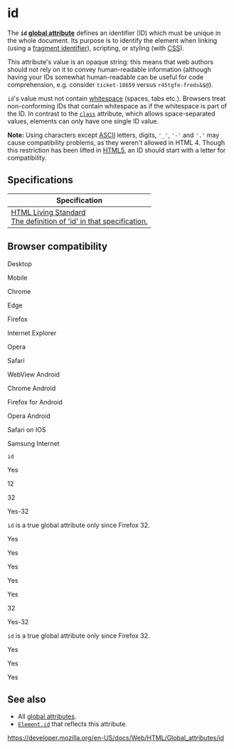 id
==

The **`id` [global attribute](../global_attributes)** defines an identifier (ID) which must be unique in the whole document. Its purpose is to identify the element when linking (using a [fragment identifier](https://developer.mozilla.org/en-US/docs/Web/HTTP/Basics_of_HTTP/Identifying_resources_on_the_Web#fragment)), scripting, or styling (with [CSS](https://developer.mozilla.org/en-US/docs/Glossary/CSS)).

This attribute's value is an opaque string: this means that web authors should not rely on it to convey human-readable information (although having your IDs somewhat human-readable can be useful for code comprehension, e.g. consider `ticket-18659` versus `r45tgfe-freds&$@`).

`id`'s value must not contain [whitespace](https://developer.mozilla.org/en-US/docs/Glossary/Whitespace) (spaces, tabs etc.). Browsers treat non-conforming IDs that contain whitespace as if the whitespace is part of the ID. In contrast to the [`class`](../global_attributes#attr-class) attribute, which allows space-separated values, elements can only have one single ID value.

**Note:** Using characters except [ASCII](https://developer.mozilla.org/en-US/docs/Glossary/ASCII) letters, digits, `'_'`, `'-'` and `'.'` may cause compatibility problems, as they weren't allowed in HTML 4. Though this restriction has been lifted in [HTML5](https://developer.mozilla.org/en-US/docs/Glossary/HTML5), an ID should start with a letter for compatibility.

Specifications
--------------

<table><thead><tr class="header"><th>Specification</th></tr></thead><tbody><tr class="odd"><td><a href="https://html.spec.whatwg.org/multipage/dom.html#the-id-attribute">HTML Living Standard<br />
<span class="small">The definition of 'id' in that specification.</span></a></td></tr></tbody></table>

Browser compatibility
---------------------

Desktop

Mobile

Chrome

Edge

Firefox

Internet Explorer

Opera

Safari

WebView Android

Chrome Android

Firefox for Android

Opera Android

Safari on IOS

Samsung Internet

`id`

Yes

12

32

Yes-32

`id` is a true global attribute only since Firefox 32.

Yes

Yes

Yes

Yes

Yes

32

Yes-32

`id` is a true global attribute only since Firefox 32.

Yes

Yes

Yes

See also
--------

-   All [global attributes](../global_attributes).
-   [`Element.id`](https://developer.mozilla.org/en-US/docs/Web/API/Element/id) that reflects this attribute.

<a href="https://developer.mozilla.org/en-US/docs/Web/HTML/Global_attributes/id" class="_attribution-link">https://developer.mozilla.org/en-US/docs/Web/HTML/Global_attributes/id</a>
